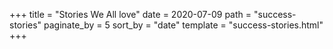 +++
title = "Stories We All love"
date = 2020-07-09
path = "success-stories"
paginate_by = 5
sort_by = "date"
template = "success-stories.html"
+++